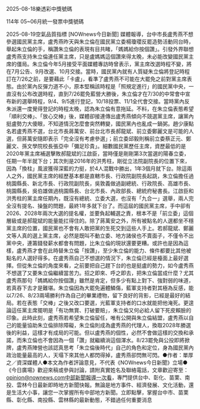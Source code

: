 
2025-08-18樂透彩中獎號碼

                                
114年 05~06月統一發票中獎號碼
                             
2025-08-19空氣品質指標
                              [NOWnews今日新聞] 媒體報導，台中市長盧秀燕不想參選國民黨主席，盧秀燕昨天與朱立倫在國民黨立委楊瓊瓔反罷造勢活動同台時，舉起朱立倫的手，稱讚朱立倫的表現有目共睹，「媽媽給你按個讚」。引發外界聯想盧秀燕支持朱立倫連任黨主席，只是盧媽媽這個讚來得太晚，未必能改變國民黨主席的僵局。朱立倫今年5月接受平面媒體專訪時曾表示，黨主席改選時程不變，將在7月公告、9月改選、10月交接。當時，國民黨內就有人質疑朱立倫將登記時程訂在7/26之前，是要藉此「卡盧」，看準了盧秀燕不可能在大罷免之前對黨主席表態。由於黨內反彈力道不小，原本堅稱該時程是「照規定進行」的國民黨中央，一直沒有公布改選時程，直到7/26罷免藍營大勝後，朱立倫才在7/30的中常會中宣布新的選舉時程，9/4、9/5進行登記，10/18投票、11/1全代會交接。當時黨內反朱派還一度覺得登記的時程太晚，認為朱立倫有意拖延。不料，在朱立倫表態希望「順利交棒」、「放心交棒」後，媒體卻接連傳出盧秀燕傾向不競選黨主席，讓黨內挺盧勢力大傻眼，不知道情況怎麼會突然轉變，國民黨內也亂成一鍋粥。趙少康點名若盧秀燕不選，台北市長蔣萬安、前台北市長郝龍斌、前立委鄭麗文是可能的人選，但蔣萬安隨即表示「完全沒有考慮參選」；前立委邱毅則稱前立委蔡正元、鄭麗文、孫文學院校長張亞中「彌足珍貴」。細數國民黨歷任主席，資歷最低的是2020年黨主席補選擊敗郝龍斌的江啟臣，當時僅是剛剛第3次當選的陽春立委，任期一年半就下台；其次則是2016年的洪秀柱，剛從立法院副院長的位置下來，因為「換柱」風波獲得深藍的力挺，於4人混戰中勝出，1年3個月就下台。除這兩人之外，國民黨主席的經歷基本都是直轄市長、行政院副院長起跳，朱立倫擔任過桃園縣長、新北市長、行政院副院長，吳敦義做過副總統、行政院長、高雄市長、桃園縣長，吳伯雄做過桃園縣長、台北市長、內政部長、總統府秘書長。江啟臣和洪秀柱的黨主席任期內，既沒有總統、立委大選，也沒有「九合一」選舉，兩人完全沒有提名、操盤的問題，最終1年多就下台了。而這屆的國民黨主席，手中卻有2026、2028年兩次大選的提名權，並要負起輔選之責，根本不是「前立委」這個層級或是郝龍斌的能量能扛得住的。除了蔣萬安之外，所有被點名的人選都坐不穩黨主席的位置，國民黨也不會有人敢把黨的生死交到這些人手上。若郝龍斌、鄭麗文等人真的選上黨主席，必然是既叫不動立委、地方諸侯也不賣面子，不僅令不出黨中央，連籌錢發薪水都會有問題，比朱立倫的現狀還要更糟。或許也是因為這樣，盧秀燕才會在此時替朱立倫「按讚」，至少朱立倫的能力、條件都要比其他被點名的人選好得多。在盧秀燕自己不想選的情況下，朱立倫已經是檯面上最好選擇。但從朱立倫的角度來看，之前要把自己趕下台的也是挺盧的勢力，如今盧秀燕不想選了又要朱立倫繼續當苦力。招之即來、呼之即去，把朱立倫當成什麼？尤其盧秀燕那句「媽媽給你按個讚」雖然是肯定，但多少有點上對下、強對弱的味道，若真吞下去才是難堪。朱立倫因為大罷免遍體鱗傷，藍軍支持者對其極為反感，能以7/26、8/23兩場勝利作為自己的畢業禮物，留下良好的背影，已經是最好的結局。若在表態「交棒」之後又改口要選，光藍軍支持者的口水就能把他淹死。更遑論這任黨主席擺明是「有功無賞、打破要賠」，朱立倫又何必給人留下死皮賴臉的印象。此時此刻，盧秀燕若希望朱立倫留任，唯有公開與朱立倫結盟，盧秀燕以自己的能量協助朱立倫排除障礙，朱立倫則成為盧秀燕的代理人，換取2028年勝選後的利益，這樣才有成局的可能。但以盧秀燕的個性，必然不會做這樣的交換和承諾，而朱立倫也不會因為一個「讚」就繼續淌這個渾水。8/23罷免與公投即將掀牌，盧秀燕陣營也該認真思考「朱立倫後時代」自己的角色和定位，身為國民黨內政治能量最高的人，天塌下來其他人都閃得掉，盧秀燕卻閃無可閃。●作者：單厚之／資深媒體人●本文為作者評論意見，不代表《NOWnews今日新聞》立場●《今日廣場》歡迎來稿或參與討論，請附真實姓名及聯絡電話，文章歡迎寄至：opinion@nownews.com中部新聞報導一次看，專門提供台中、彰化、苗栗、南投、雲林今日最新即時地方新聞快報。無論是地方事件、經濟發展、文化活動，還是生活大小事，讓您一次掌握所有中部地方新聞。立即點擊，掌握台中市、苗栗縣、彰化縣、南投縣、雲林縣的最新動態，不錯過任何重要消息